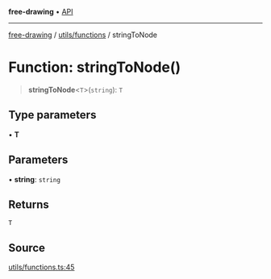 **free-drawing** • [API](../../../README.md)

***

[free-drawing](../../../README.md) / [utils/functions](../README.md) / stringToNode

# Function: stringToNode()

> **stringToNode**\<`T`\>(`string`): `T`

## Type parameters

• **T**

## Parameters

• **string**: `string`

## Returns

`T`

## Source

[utils/functions.ts:45](https://github.com/fabienwnklr/free-drawing/blob/master/src/utils/functions.ts#L45)
